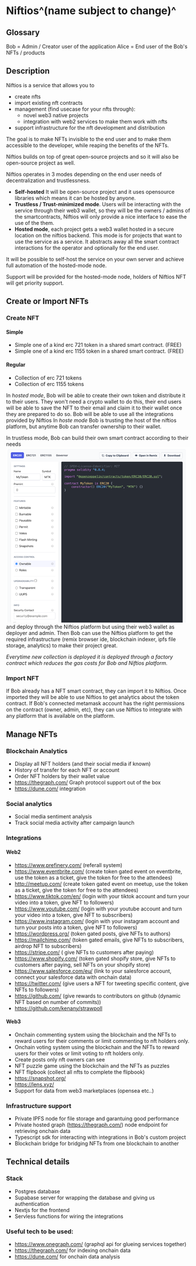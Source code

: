 # Niftios^(name subject to change)^

## Glossary
Bob = Admin / Creator user of the application
Alice = End user of the Bob's NFTs / products

## Description

Niftios is a service that allows you to 
- create nfts
- import existing nft contracts
- management (find usecase for your nfts through):
  - novel web3 native projects
  - integration with web2 services to make them work with nfts
- support infrastructure for the nft development and distribution

The goal is to make NFTs invisible to the end user and to make them accessible to the developer, while reaping the benefits of the NFTs.

Niftios builds on top of great open-source projects and so it will also be open-source project as well.

Niftios operates in 3 modes depending on the end user needs of decentralization and trustlessness.
- **Self-hosted** It will be open-source project and it uses opensource libraries which means it can be hosted by anyone.
- **Trustless / Trust-minimized mode**. Users will be interacting with the service through their web3 wallet, so they will be the owners / admins of the smartcontracts, Niftios will only provide a nice interface to ease the use of the them. 
- **Hosted mode**, each project gets a web3 wallet hosted in a secure location on the niftios backend. This mode is for projects that want to use the service as a service. It abstracts away all the smart contract interactions for the operator and optionally for the end user.

It will be possible to self-host the service on your own server and achieve full automation of the hosted-mode node. 

Support will be provided for the hosted-mode node, holders of Niftios NFT will get priority support.


## Create or Import NFTs

### Create NFT

#### Simple
- Simple one of a kind erc 721 token in a shared smart contract. (FREE)
- Simple one of a kind erc 1155 token in a shared smart contract. (FREE)

#### Regular
- Collection of erc 721 tokens
- Collection of erc 1155 tokens

In _hosted mode_, Bob will be able to create their own token and distribute it to their users. They won't need a crypto wallet to do this, their end users will be able to save the NFT to their email and claim it to their wallet once they are prepared to do so.
Bob will be able to use all the integrations provided by Niftios
In _hoste mode_ Bob is trusting the host of the niftios platform, but anytime Bob can transfer ownership to their wallet.

In trustless mode, Bob can build their own smart contract according to their needs ![img.png](nft-wizard.png) and deploy through the Niftios platform but using their web3 wallet as deployer and admin.
Then Bob can use the Niftios platform to get the required infrastructure (remix browser ide, blockchain indexer, ipfs file storage, analytics) to make their project great.

_Everytime new collection is deployed it is deployed through a factory contract which reduces the gas costs for Bob and Niftios platform._

### Import NFT
If Bob already has a NFT smart contract, they can import it to Niftios. Once imported they will be able to use Niftios to get analytics about the token contract. 
If Bob's connected metamask account has the right permissions on the contract (owner, admin, etc), they can use Niftios to integrate with any platform that is available on the platform. 


## Manage NFTs

### Blockchain Analytics
- Display all NFT holders (and their social media if known)
- History of transfer for each NFT or account
- Order NFT holders by their wallet value
- https://thegraph.com/ Graph protocol support out of the box
- https://dune.com/ integration

### Social analytics
- Social media sentiment analysis
- Track social media activity after campaign launch

### Integrations 
#### Web2
- https://www.prefinery.com/ (referall system)
- https://www.eventbrite.com/ (create token gated event on eventbrite, use the token as a ticket, give the token for free to the attendees)
- http://meetup.com/ (create token gated event on meetup, use the token as a ticket, give the token for free to the attendees)
- https://www.tiktok.com/en/ (login with your tiktok account and turn your video into a token, give NFT to followers)
- https://www.youtube.com/ (login with your youtube account and turn your video into a token, give NFT to subscribers)
- https://www.instagram.com/ (login with your instagram account and turn your posts into a token, give NFT to followers)
- https://wordpress.org/  (token gated posts, give NFTs to authors)
- https://mailchimp.com/ (token gated emails, give NFTs to subscribers, airdrop NFT to subscribers)
- https://stripe.com/ ( give NFTs to customers after paying)
- https://www.shopify.com/ (token gated shopify store, give NFTs to customers after paying, sell NFTs on your shopify store)
- https://www.salesforce.com/eu/ (link to your salesforce account, connect your salesforce data with onchain data)
- https://twitter.com/ (give users a NFT for tweeting specific content, give NFTs to followers)
- https://github.com/ (give rewards to contributors on github (dynamic NFT based on number of commits))
- https://github.com/kenany/strawpoll 

#### Web3
- Onchain commenting system using the blockchain and the NFTs to reward users for their comments or limit commenting to nft holders only. 
- Onchain voting system using the blockchain and the NFTs to reward users for their votes or limit voting to nft holders only.
- Create posts only nft owners can see
- NFT puzzle game using the blockchain and the NFTs as puzzles
- NFT flipbook (collect all nfts to complete the flipbook)
- https://snapshot.org/
- https://lens.xyz/
- Support for data from web3 marketplaces (opensea etc..)


### Infrastructure support
- Private IPFS node for file storage and garantuing good performance
- Private hosted graph (https://thegraph.com/) node endpoint for retrieving onchain data
- Typescript sdk for interacting with integrations in Bob's custom project
- Blockchain bridge for bridging NFTs from one blockchain to another


## Technical details

### Stack
- Postgres database
- Supabase server for wrapping the database and giving us authentication 
- Nextjs for the frontend 
- Servless functions for wiring the integrations

### Useful tech to be used:
- https://www.onegraph.com/ (graphql api for glueing services together)
- https://thegraph.com/ for indexing onchain data
- https://dune.com/ for onchain data analysis
